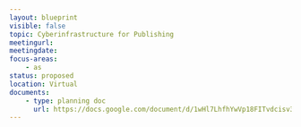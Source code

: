```yaml
---
layout: blueprint
visible: false
topic: Cyberinfrastructure for Publishing
meetingurl:
meetingdate:
focus-areas:
    - as
status: proposed
location: Virtual
documents:
    - type: planning doc
      url: https://docs.google.com/document/d/1wHl7LhfhYwVp18FITvdcisv3IecvVtHsJAu8ivm-Z-c/edit#heading=h.if2q7y2mxc3n
---
```

